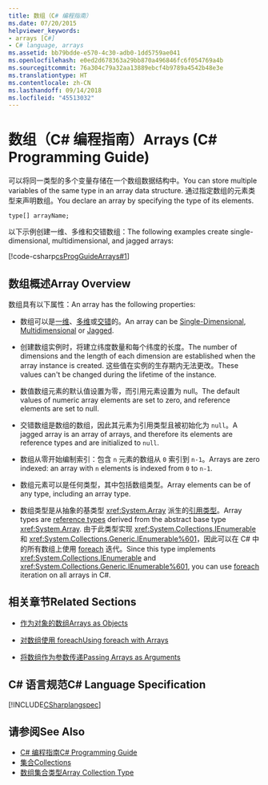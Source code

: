 ```yaml
---
title: 数组（C# 编程指南）
ms.date: 07/20/2015
helpviewer_keywords:
- arrays [C#]
- C# language, arrays
ms.assetid: bb79bdde-e570-4c30-adb0-1dd5759ae041
ms.openlocfilehash: e0ed2d678363a29bb870a496846fc6f054769a4b
ms.sourcegitcommit: 76a304c79a32aa13889ebcf4b9789a4542b48e3e
ms.translationtype: HT
ms.contentlocale: zh-CN
ms.lasthandoff: 09/14/2018
ms.locfileid: "45513032"
---
```

# <a name="arrays-c-programming-guide"></a><span data-ttu-id="028cc-102">数组（C# 编程指南）</span><span class="sxs-lookup"><span data-stu-id="028cc-102">Arrays (C# Programming Guide)</span></span>

<span data-ttu-id="028cc-103">可以将同一类型的多个变量存储在一个数组数据结构中。</span><span class="sxs-lookup"><span data-stu-id="028cc-103">You can store multiple variables of the same type in an array data structure.</span></span> <span data-ttu-id="028cc-104">通过指定数组的元素类型来声明数组。</span><span class="sxs-lookup"><span data-stu-id="028cc-104">You declare an array by specifying the type of its elements.</span></span>  
  
 `type[] arrayName;`  
  
 <span data-ttu-id="028cc-105">以下示例创建一维、多维和交错数组：</span><span class="sxs-lookup"><span data-stu-id="028cc-105">The following examples create single-dimensional, multidimensional, and jagged arrays:</span></span>  
  
 [!code-csharp[csProgGuideArrays#1](../../../csharp/programming-guide/arrays/codesnippet/CSharp/index_1.cs)]  
  
## <a name="array-overview"></a><span data-ttu-id="028cc-106">数组概述</span><span class="sxs-lookup"><span data-stu-id="028cc-106">Array Overview</span></span>

 <span data-ttu-id="028cc-107">数组具有以下属性：</span><span class="sxs-lookup"><span data-stu-id="028cc-107">An array has the following properties:</span></span>  
  
-   <span data-ttu-id="028cc-108">数组可以是[一维](../../../csharp/programming-guide/arrays/single-dimensional-arrays.md)、[多维](../../../csharp/programming-guide/arrays/multidimensional-arrays.md)或[交错](../../../csharp/programming-guide/arrays/jagged-arrays.md)的。</span><span class="sxs-lookup"><span data-stu-id="028cc-108">An array can be [Single-Dimensional](../../../csharp/programming-guide/arrays/single-dimensional-arrays.md), [Multidimensional](../../../csharp/programming-guide/arrays/multidimensional-arrays.md) or [Jagged](../../../csharp/programming-guide/arrays/jagged-arrays.md).</span></span>  
  
-   <span data-ttu-id="028cc-109">创建数组实例时，将建立纬度数量和每个纬度的长度。</span><span class="sxs-lookup"><span data-stu-id="028cc-109">The number of dimensions and the length of each dimension are established when the array instance is created.</span></span> <span data-ttu-id="028cc-110">这些值在实例的生存期内无法更改。</span><span class="sxs-lookup"><span data-stu-id="028cc-110">These values can't be changed during the lifetime of the instance.</span></span>  
  
-   <span data-ttu-id="028cc-111">数值数组元素的默认值设置为零，而引用元素设置为 null。</span><span class="sxs-lookup"><span data-stu-id="028cc-111">The default values of numeric array elements are set to zero, and reference elements are set to null.</span></span>  
  
-   <span data-ttu-id="028cc-112">交错数组是数组的数组，因此其元素为引用类型且被初始化为 `null`。</span><span class="sxs-lookup"><span data-stu-id="028cc-112">A jagged array is an array of arrays, and therefore its elements are reference types and are initialized to `null`.</span></span>  
  
-   <span data-ttu-id="028cc-113">数组从零开始编制索引：包含 `n` 元素的数组从 `0` 索引到 `n-1`。</span><span class="sxs-lookup"><span data-stu-id="028cc-113">Arrays are zero indexed: an array with `n` elements is indexed from `0` to `n-1`.</span></span>  
  
-   <span data-ttu-id="028cc-114">数组元素可以是任何类型，其中包括数组类型。</span><span class="sxs-lookup"><span data-stu-id="028cc-114">Array elements can be of any type, including an array type.</span></span>  
  
-   <span data-ttu-id="028cc-115">数组类型是从抽象的基类型 <xref:System.Array> 派生的[引用类型](../../../csharp/language-reference/keywords/reference-types.md)。</span><span class="sxs-lookup"><span data-stu-id="028cc-115">Array types are [reference types](../../../csharp/language-reference/keywords/reference-types.md) derived from the abstract base type <xref:System.Array>.</span></span> <span data-ttu-id="028cc-116">由于此类型实现 <xref:System.Collections.IEnumerable> 和 <xref:System.Collections.Generic.IEnumerable%601>，因此可以在 C# 中的所有数组上使用 [foreach](../../../csharp/language-reference/keywords/foreach-in.md) 迭代。</span><span class="sxs-lookup"><span data-stu-id="028cc-116">Since this type implements <xref:System.Collections.IEnumerable> and <xref:System.Collections.Generic.IEnumerable%601>, you can use [foreach](../../../csharp/language-reference/keywords/foreach-in.md) iteration on all arrays in C#.</span></span>  
  
## <a name="related-sections"></a><span data-ttu-id="028cc-117">相关章节</span><span class="sxs-lookup"><span data-stu-id="028cc-117">Related Sections</span></span>  
  
-   [<span data-ttu-id="028cc-118">作为对象的数组</span><span class="sxs-lookup"><span data-stu-id="028cc-118">Arrays as Objects</span></span>](../../../csharp/programming-guide/arrays/arrays-as-objects.md)  
  
-   [<span data-ttu-id="028cc-119">对数组使用 foreach</span><span class="sxs-lookup"><span data-stu-id="028cc-119">Using foreach with Arrays</span></span>](../../../csharp/programming-guide/arrays/using-foreach-with-arrays.md)  
  
-   [<span data-ttu-id="028cc-120">将数组作为参数传递</span><span class="sxs-lookup"><span data-stu-id="028cc-120">Passing Arrays as Arguments</span></span>](../../../csharp/programming-guide/arrays/passing-arrays-as-arguments.md)  
  
## <a name="c-language-specification"></a><span data-ttu-id="028cc-121">C# 语言规范</span><span class="sxs-lookup"><span data-stu-id="028cc-121">C# Language Specification</span></span>

 [!INCLUDE[CSharplangspec](~/includes/csharplangspec-md.md)]  
  
## <a name="see-also"></a><span data-ttu-id="028cc-122">请参阅</span><span class="sxs-lookup"><span data-stu-id="028cc-122">See Also</span></span>

- [<span data-ttu-id="028cc-123">C# 编程指南</span><span class="sxs-lookup"><span data-stu-id="028cc-123">C# Programming Guide</span></span>](../../../csharp/programming-guide/index.md)  
- [<span data-ttu-id="028cc-124">集合</span><span class="sxs-lookup"><span data-stu-id="028cc-124">Collections</span></span>](../../../csharp/programming-guide/concepts/collections.md)  
- [<span data-ttu-id="028cc-125">数组集合类型</span><span class="sxs-lookup"><span data-stu-id="028cc-125">Array Collection Type</span></span>](https://msdn.microsoft.com/library/8a9964de-8941-47b1-a3cf-a01bc88db9e8)

